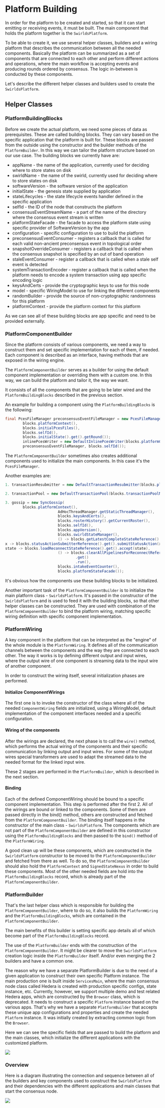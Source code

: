 # Platform Building

In order for the platform to be created and started, so that it can start emitting or receiving events, it must be built.
The main component that holds the platform together is the `SwirldsPlatform`.

To be able to create it, we use several helper classes, builders and a wiring platform that describes the communication between
all the needed components. Basically the platform can be summarized as a set of components that are connected to each other
and perform different actions and operations, where the main workflow is accepting events and producing rounds
ordered by consensus. The logic in-between is conducted by these components.

Let's describe the different helper classes and builders used to create the `SwirldsPlatform`.

## Helper Classes

### PlatformBuildingBlocks

Before we create the actual platform, we need some pieces of data as prerequisites. These are called building blocks.
They can vary based on the specific application that the platform is built for. These blocks are passed from the outside
using the constructor and the builder methods of the `PlatformBuilder`. In this way we can tailor the platform structure
based on our use case. The building blocks we currently have are:

- appName - the name of the application, currently used for deciding where to store states on disk
- swirldName - the name of the swirld, currently used for deciding where to store states on disk
- softwareVersion - the software version of the application
- initialState - the genesis state supplied by application
- stateLifecycles - the state lifecycle events handler defined in the specific application
- selfId - the ID of the node that constructs the platform
- consensusEventStreamName - a part of the name of the directory where the consensus event stream is written
- platformStateFacade - the facade to access the platform state using specific provider of SoftwareVersion by the app
- configuration - specific configuration to use to build the platform
- preconsensusEventConsumer - registers a callback that is called for each valid non-ancient preconsensus event in topological order
- snapshotOverrideConsumer - registers a callback that is called when the consensus snapshot is specified by an out of band operation
- staleEventConsumer - register a callback that is called when a stale self event is detected
- systemTransactionEncoder - register a callback that is called when the platform needs to encode a system transaction
  using app specific encoding logic
- keysAndCerts - provide the cryptographic keys to use for this node
- model - specific WiringModel to use for linking the different components
- randomBuilder - provide the source of non-cryptographic randomness for this platform
- platformContext - provide the  platform context for this platform

As we can see all of these building blocks are app specific and need to be provided externally.

### PlatformComponentBuilder

Since the platform consists of various components, we need a way to construct them and set specific implementation for
each of them, if needed. Each component is described as an interface, having methods that are exposed in the
wiring engine.

The `PlatformComponentBuilder` serves as a builder for using the default component implementation or overriding
them with a custom one. In this way, we can build the platform and tailor it, the way we want.

It consists of all the components that are going to be later wired and the `PlatformBuildingBlocks` described in the
previous section.

An example for building a component using the `PlatformBuildingBlocks` is the following:

```java
final PcesFileManager preconsensusEventFileManager = new PcesFileManager(
        blocks.platformContext(),
        blocks.initialPcesFiles(),
        blocks.selfId(),
        blocks.initialState().get().getRound());
        inlinePcesWriter = new DefaultInlinePcesWriter(blocks.platformContext(),
        preconsensusEventFileManager, blocks.selfId());
```

The `PlatformComponentBuilder` sometimes also creates additional components used to initialize the main components. In this
case it's the `PcesFileManager`.

Another examples are:

```java
1. transactionResubmitter = new DefaultTransactionResubmitter(blocks.platformContext());

2. transactionPool = new DefaultTransactionPool(blocks.transactionPoolNexus());

3. gossip = new SyncGossip(
        blocks.platformContext(),
                        AdHocThreadManager.getStaticThreadManager(),
                        blocks.keysAndCerts(),
                        blocks.rosterHistory().getCurrentRoster(),
                        blocks.selfId(),
                        blocks.appVersion(),
                        blocks.swirldStateManager(),
                        () -> blocks.getLatestCompleteStateReference().get().get(),
x -> blocks.statusActionSubmitterReference().get().submitStatusAction(x),
state -> blocks.loadReconnectStateReference().get().accept(state),
                        () -> blocks.clearAllPipelinesForReconnectReference()
                                .get()
                                .run(),
                        blocks.intakeEventCounter(),
                        blocks.platformStateFacade());
```

It's obvious how the components use these building blocks to be initialized.

Another important task of the `PlatformComponentBuilder` is to initialize the main platform class - `SwirldsPlatform`.
It's passed in the constructor of the `SwirldsPlatform` and is used to feed it with the building blocks, so that
other helper classes can be constructed. They are used with combination of the `PlatformComponentBuilder` to bind the
platform wiring, matching specific wiring definition with specific component implementation.

### PlatformWiring

A key component in the platform that can be interpreted as the "engine" of the whole module is the `PlatformWiring`.
It defines all of the communication channels between the components and the way they are connected to each other. The way
it works is by defining different output and input wires, where the output wire of one component is streaming data
to the input wire of another component.

In order to construct the wiring itself, several initialization phases are performed.

#### Initialize ComponentWirings

The first one is to invoke the constructor of the class where all of the needed `ComponentWiring` fields are initialized, using
a WiringModel, default implementation of the component interfaces needed and a specific configuration.

#### Wiring of the components

After the wirings are declared, the next phase is to call the `wire()` method, which performs the actual wiring of
the components and their specific communication by linking output and input wires. For some of the
output wires special transformers are used to adapt the streamed data to the needed format for the linked input wire.

These 2 stages are performed in the `PlatformBuilder`, which is described in the next section.

#### Binding

Each of the defined ComponentWiring should be bound to a specific component implementation. This step is performed after the
first 2. All of the wirings are bound or linked to the components. Some of them are passed directly in the bind() method,
others are constructed and fetched from the `PlatformComponentBuilder`. The binding itself happens in the constructor
of the main class - `SwirldsPlatform`. The components which are not part of the `PlatformComponentBuilder` are defined in this
constructor using the `PlatformBuildingBlocks` and then passed to the `bind()` method of the `PlatformWiring`.

A good clean up will be these components, which are constructed in the `SwirldsPlatform` constructor to be moved to the
`PlatformComponentBuilder` and fetched from there as well. To do so, the `PlatformComponentBuilder` should also hold
the `PlatformContext` and `SignedStateNexus` in order to build these components. Most of the other needed fields are hold
into the `PlatformBuildingBlocks` record, which is already part of the `PlatformComponentBuilder`.

### PlatformBuilder

That's the last helper class which is responsible for building the `PlatformComponentBuilder`, where to do so, it
also builds the `PlatformWiring` and the `PlatformBuildingBlocks`, which are contained in the `PlatformComponentBuilder`.

The main benefits of this builder is setting specific app details all of which become part of the `PlatformBuildingBlocks` record.

The use of the `PlatformBuilder` ends with the construction of the `PlatformComponentBuilder`. It might be clearer to
move the `SwirldsPlatform` creation logic inside the `PlatformBuilder` itself. And/or even merging the 2 builders
and have a common one.

The reason why we have a separate PlatformBuilder is due to the need of a given application to construct their own specific
Platform instance. The main production one is built inside `ServicesMain`, where the main consensus node class called Hedera
is created with production specific configs, state instance, etc. Currently, however, we support multiple demo and test related
Hedera apps, which are constructed by the `Browser` class, which is deprecated. It needs to construct a specific
`Platform` instance based on the various apps. That's why we have a separate `PlatformBuilder` that accepts
these unique app configurations and properties and create the needed `Platform` instance. It was initially created by
extracting common logic from the `Browser`.

Here we can see the specific fields that are passed to build the platform and the main classes, which initialize the
different applications with the customized platform.

![](app-and-platform-dependency.png)

### Overview

Here is a diagram illustrating the connection and sequence between all of the builders and key components used to
construct the `SwirldsPlatform` and their dependencies with the different applications and main classes that start the
consensus node.

![](platform-setup.png)
